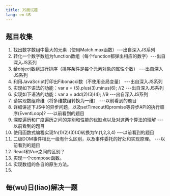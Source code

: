 ```yaml
---
title: JS面试题
lang: en-US
---
```

## 题目收集
1. 找出数字数组中最大的元素（使用Match.max函数）---出自深入JS系列
2. 转化一个数字数组为function数组（每个function都弹出相应的数字）---出自深入JS系列
3. 给object数组进行排序（排序条件是每个元素对象的属性个数） ---出自深入JS系列
4. 利用JavaScript打印出Fibonacci数（不使用全局变量）  ---出自深入JS系列
5. 实现如下语法的功能：var a = (5).plus(3).minus(6); //2   ---出自深入JS系列
6. 实现如下语法的功能：var a = add(2)(3)(4); //9   ---出自深入JS系列
7. 请实现数组降维（将多维数组转换为一维） ---以前看到的题目
8. 详细讲述下JS中的异步问题，以及setTimeout和promise等异步API的执行顺序(EventLoop)? ---以前看到的题目
9. 深度遍历和广度遍历之间的差别和性能的优缺点以及对这两个算法的理解 ---以前看到的题目
10. 使用函数式编程实现fn(1)(2)(3)(4)转换为fn(1,2,3,4) ---以前看到的题目
11. 二级DOM事件相比一级有什么区别，以及事件委托的好处和实现原理。 ---以前看到的题目
12. React和Vue之间的区别？
13. 实现一个compose函数。
14. 实现数组的各自的原生方法。
15. 

## 每(wu)日(liao)解决一题